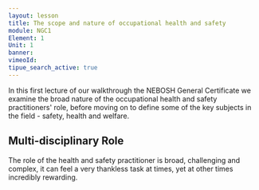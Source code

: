 ```yaml
---
layout: lesson
title: The scope and nature of occupational health and safety
module: NGC1
Element: 1
Unit: 1
banner:
vimeoId:
tipue_search_active: true
---
```

In this first lecture of our walkthrough the NEBOSH General Certificate we examine the broad nature of the occupational health and safety practitioners' role, before moving on to define some of the key subjects in the field - safety, health and welfare.

Multi-disciplinary Role
-----------------------
The role of the health and safety practitioner is broad, challenging and complex, it can feel a very thankless task at times, yet at other times incredibly rewarding.


